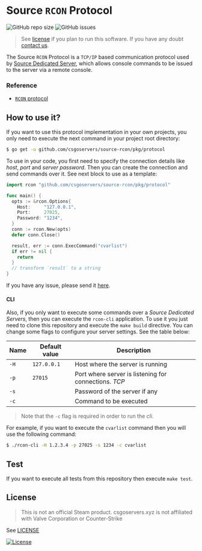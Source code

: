 # Source `RCON` Protocol

![GitHub repo size](https://img.shields.io/github/repo-size/csgoservers/source-rcon?logo=github&style=for-the-badge)
![GitHub issues](https://img.shields.io/github/issues/csgoservers/source-rcon?logo=github&style=for-the-badge)

>See [license](LICENSE) if you plan to run this software. If you have any doubt [contact us](mailto:hi@csgoservers.xyz).

The Source `RCON` Protocol is a `TCP/IP` based communication protocol used by [Source Dedicated Server](https://developer.valvesoftware.com/wiki/Source_Dedicated_Server), which allows console commands to be issued to the server via a remote console.

### Reference

* [`RCON` protocol](https://developer.valvesoftware.com/wiki/Source_RCON_Protocol#See_also)

## How to use it?

If you want to use this protocol implementation in your own projects, you only need to execute the next command in your project root directory:

```bash
$ go get -u github.com/csgoservers/source-rcon/pkg/protocol
```

To use in your code, you first need to specify the connection details like *host*, *port* and *server password*. Then you can create the connection and send commands over it. See next block to use as a template:

```go
import rcon "github.com/csgoservers/source-rcon/pkg/protocol"

func main() {
  opts := &rcon.Options{
	Host:     "127.0.0.1",
	Port:     27025,
	Password: "1234",
  }
  conn := rcon.New(opts)
  defer conn.Close()

  result, err := conn.ExecCommand("cvarlist")
  if err != nil {
	return
  }
  // transform `result` to a string
}
```

If you have any issue, please send it [here](https://github.com/csgoservers/source-rcon/issues).

#### CLI

Also, if you only want to execute some commands over a *Source Dedicated Servers*, then you can execute the `rcon-cli` application. To use it you just need to clone this repository and execute the `make build` directive. You can change some flags to configure your server settings. See the table below:

| Name 	| Default value 	| Description                                           	|
|------	|---------------	|-------------------------------------------------------	|
| `-H` 	| `127.0.0.1`   	| Host where the server is running                      	|
| `-p` 	| `27015`       	| Port where server is listening for connections. *TCP* 	|
| `-s` 	|               	| Password of the server if any                         	|
| `-c` 	|               	| Command to be executed                                	|

>Note that the `-c` flag is required in order to run the *cli*.

For example, if you want to execute the `cvarlist` command then you will use the following command:

```bash
$ ./rcon-cli -H 1.2.3.4 -p 27025 -s 1234 -c cvarlist
```

## Test

If you want to execute all tests from this repository then execute `make test`.

## License

>This is not an official Steam product. csgoservers.xyz is not affiliated with Valve Corporation or Counter-Strike

See [LICENSE](LICENSE)

[![License](https://img.shields.io/badge/License-AGPLv3%202.0-brightgreen.svg?style=for-the-badge)](https://www.gnu.org/licenses/agpl-3.0.txt)
